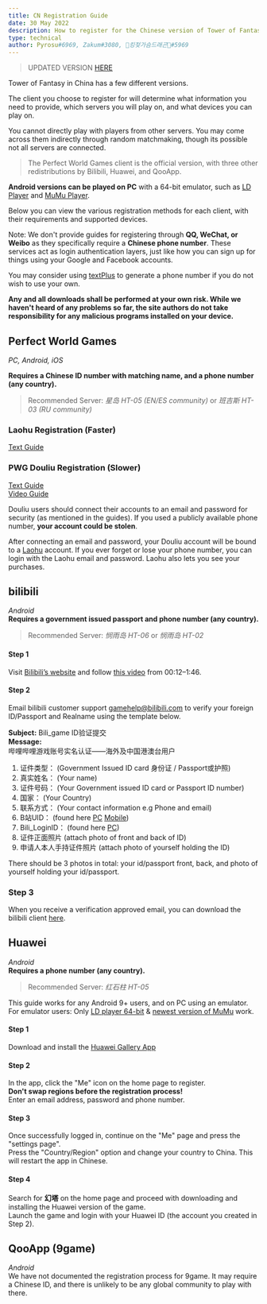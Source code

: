 ```yaml
---
title: CN Registration Guide
date: 30 May 2022
description: How to register for the Chinese version of Tower of Fantasy.
type: technical
author: Pyrosu#6969, Zakum#3080, 👑킹젖가슴드래곤👑#5969
---
```


> UPDATED VERSION <a href="https://docs.google.com/document/d/1N7UsgrplqUIL3plYk9gQJzYPECwJ5QP1r2zPNXBbsJU/edit?usp=sharing" target="_blank" rel="noreferrer noopener nofollow">HERE</a>

Tower of Fantasy in China has a few different versions.

The client you choose to register for will determine what information you need to provide, which servers you will play on, and what devices you can play on.
                
You cannot directly play with players from other servers. You may come across them indirectly through random matchmaking, though its possible not all servers are connected.
                
> The Perfect World Games client is the official version, with three other redistributions by Bilibili, Huawei, and QooApp.

**Android versions can be played on PC** with a 64-bit emulator, such as [LD Player](https://www.ldplayer.net/versions) and [MuMu Player](https://www.mumuglobal.com/pre-registration/mumu-player-11-beta.html). 

Below you can view the various registration methods for each client, with their requirements and supported devices.

Note: We don't provide guides for registering through **QQ, WeChat, or Weibo** as they specifically require a **Chinese phone number**. These services act as login authentication layers, just like how you can sign up for things using your Google and Facebook accounts.

You may consider using [textPlus](https://textplus.com/) to generate a phone number if you do not wish to use your own.

**Any and all downloads shall be performed at your own risk. While we haven't heard of any problems so far, the site authors do not take responsibility for any malicious programs installed on your device.**

## Perfect World Games
*PC, Android, iOS*

**Requires a Chinese ID number with matching name, and a phone number (any country).**
> Recommended Server: *星岛 HT-05 (EN/ES community)* or *班吉斯 HT-03 (RU community)*

### Laohu Registration (Faster)
[Text Guide](https://docs.google.com/document/d/1N7UsgrplqUIL3plYk9gQJzYPECwJ5QP1r2zPNXBbsJU)

### PWG Douliu Registration (Slower)
[Text Guide](https://docs.google.com/spreadsheets/d/19BjfRHMYR04GPEPGKhngnAFaPuesCD4dFk26Q8XplEk/edit#gid=2112692818)  
[Video Guide](https://www.youtube.com/watch?v=9RSegv4ntoQ)

Douliu users should connect their accounts to an email and password for security (as mentioned in the guides). If you used a publicly available phone number, **your account could be stolen**.

After connecting an email and password, your Douliu account will be bound to a [Laohu](https://i.laohu.com/) account. If you ever forget or lose your phone number, you can login with the Laohu email and password. Laohu also lets you see your purchases.


## bilibili
*Android*  
**Requires a government issued passport and phone number (any country).**
> Recommended Server: *悯雨岛 HT-06* or *悯雨岛 HT-02*

#### Step 1
Visit <a href="https://www.bilibili.com/" target="_blank" rel="noopener noreferrer">Bilibili’s website</a> and follow <a href="https://youtu.be/HByc8KNjiD4?t=12" target="_blank" rel="noopener noreferrer">this video</a> from 00:12–1:46.

#### Step 2
Email bilibili customer support <a href="mailto: gamehelp@bilibili.com">gamehelp@bilibili.com</a> to verify your foreign ID/Passport and Realname using the template below.

**Subject:** Bili_game ID验证提交  
**Message:**  
哔哩哔哩游戏账号实名认证——海外及中国港澳台用户
1. 证件类型： (Government Issued ID card 身份证 / Passport或护照)
2. 真实姓名： (Your name)
3. 证件号码： (Your Government issued ID card or Passport ID number)
4. 国家： (Your Country)
5. 联系方式： (Your contact information e.g Phone and email)
6. B站UID： (found here [PC](https://imgur.com/a/n1sgqRB) [Mobile](https://imgur.com/a/oWHiz9m))
7. Bili_LoginID： (found here [PC](https://imgur.com/a/gGpj47X))
8. 证件正面照片 (attach photo of front and back of ID)
9. 申请人本人手持证件照片 (attach photo of yourself holding the ID)

There should be 3 photos in total: your id/passport front, back, and photo of yourself holding your id/passport.

### Step 3
When you receive a verification approved email, you can download the bilibili client [here](https://www.biligame.com/detail/?id=105409).

## Huawei
*Android*  
**Requires a phone number (any country).**
> Recommended Server: *红石柱 HT-05*

This guide works for any Android 9+ users, and on PC using an emulator. For emulator users: Only [LD player 64-bit](https://www.ldplayer.net/versions) & [newest version of MuMu](https://www.mumuglobal.com/pre-registration/mumu-player-11-beta.html) work.

#### Step 1
Download and install the [Huawei Gallery App](https://consumer.huawei.com/en/mobileservices/appgallery/)

#### Step 2
In the app, click the "Me" icon on the home page to register.  
**Don't swap regions before the registration process!**  
Enter an email address, password and phone number.

#### Step 3
Once successfully logged in, continue on the "Me" page and press the "settings page".  
Press the "Country/Region" option and change your country to China. This will restart the app in Chinese.

#### Step 4
Search for **幻塔** on the home page and proceed with downloading and installing the Huawei version of the game.  
Launch the game and login with your Huawei ID (the account you created in Step 2).

## QooApp (9game)
*Android*  
We have not documented the registration process for 9game. It may require a Chinese ID, and there is unlikely to be any global community to play with there.